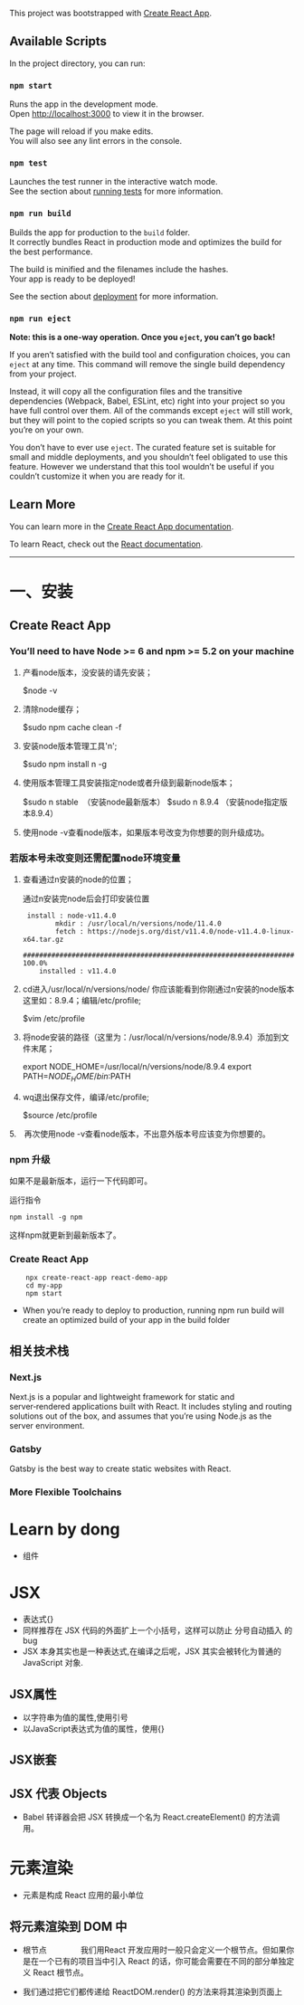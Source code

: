 This project was bootstrapped with [Create React App](https://github.com/facebook/create-react-app).

## Available Scripts

In the project directory, you can run:

### `npm start`

Runs the app in the development mode.<br>
Open [http://localhost:3000](http://localhost:3000) to view it in the browser.

The page will reload if you make edits.<br>
You will also see any lint errors in the console.

### `npm test`

Launches the test runner in the interactive watch mode.<br>
See the section about [running tests](https://facebook.github.io/create-react-app/docs/running-tests) for more information.

### `npm run build`

Builds the app for production to the `build` folder.<br>
It correctly bundles React in production mode and optimizes the build for the best performance.

The build is minified and the filenames include the hashes.<br>
Your app is ready to be deployed!

See the section about [deployment](https://facebook.github.io/create-react-app/docs/deployment) for more information.

### `npm run eject`

**Note: this is a one-way operation. Once you `eject`, you can’t go back!**

If you aren’t satisfied with the build tool and configuration choices, you can `eject` at any time. This command will remove the single build dependency from your project.

Instead, it will copy all the configuration files and the transitive dependencies (Webpack, Babel, ESLint, etc) right into your project so you have full control over them. All of the commands except `eject` will still work, but they will point to the copied scripts so you can tweak them. At this point you’re on your own.

You don’t have to ever use `eject`. The curated feature set is suitable for small and middle deployments, and you shouldn’t feel obligated to use this feature. However we understand that this tool wouldn’t be useful if you couldn’t customize it when you are ready for it.

## Learn More

You can learn more in the [Create React App documentation](https://facebook.github.io/create-react-app/docs/getting-started).

To learn React, check out the [React documentation](https://reactjs.org/).




---

# 一、安装

## Create React App
### You’ll need to have Node >= 6 and npm >= 5.2 on your machine

1. 产看node版本，没安装的请先安装；　　　　

    $node -v

2. 清除node缓存；

    $sudo npm cache clean -f  

3. 安装node版本管理工具'n';

    $sudo npm install n -g

4. 使用版本管理工具安装指定node或者升级到最新node版本；

    $sudo n stable  （安装node最新版本）
    $sudo n 8.9.4 （安装node指定版本8.9.4）

5. 使用node -v查看node版本，如果版本号改变为你想要的则升级成功。

### 若版本号未改变则还需配置node环境变量

1. 查看通过n安装的node的位置；

    通过n安装完node后会打印安装位置
    
        install : node-v11.4.0
               mkdir : /usr/local/n/versions/node/11.4.0
               fetch : https://nodejs.org/dist/v11.4.0/node-v11.4.0-linux-x64.tar.gz
        ######################################################################## 100.0%
           installed : v11.4.0


2. cd进入/usr/local/n/versions/node/ 你应该能看到你刚通过n安装的node版本这里如：8.9.4；编辑/etc/profile;

    $vim /etc/profile

3. 将node安装的路径（这里为：/usr/local/n/versions/node/8.9.4）添加到文件末尾；

    export NODE_HOME=/usr/local/n/versions/node/8.9.4
    export PATH=$NODE_HOME/bin:$PATH

4. wq退出保存文件，编译/etc/profile;

    $source /etc/profile
    
5.　再次使用node -v查看node版本，不出意外版本号应该变为你想要的。

### npm 升级

如果不是最新版本，运行一下代码即可。

运行指令

    npm install -g npm
    
这样npm就更新到最新版本了。

### Create React App

        npx create-react-app react-demo-app
        cd my-app
        npm start

* When you’re ready to deploy to production, running npm run build will create an optimized build of your app in the build folder

## 相关技术栈

### Next.js

Next.js is a popular and lightweight framework for static and server‑rendered applications built with React. It includes styling and routing solutions out of the box, and assumes that you’re using Node.js as the server environment.

### Gatsby

Gatsby is the best way to create static websites with React.

### More Flexible Toolchains


# Learn by dong

* 组件　





# JSX
* 表达式{}
* 同样推荐在 JSX 代码的外面扩上一个小括号，这样可以防止 分号自动插入 的 bug
* JSX 本身其实也是一种表达式,在编译之后呢，JSX 其实会被转化为普通的 JavaScript 对象.

## JSX属性

* 以字符串为值的属性,使用引号
* 以JavaScript表达式为值的属性，使用{}

## JSX嵌套

## JSX 代表 Objects

* Babel 转译器会把 JSX 转换成一个名为 React.createElement() 的方法调用。

# 元素渲染

* 元素是构成 React 应用的最小单位

## 将元素渲染到 DOM 中

* 根节点
　　　　我们用React 开发应用时一般只会定义一个根节点。但如果你是在一个已有的项目当中引入 React 的话，你可能会需要在不同的部分单独定义 React 根节点。

* 我们通过把它们都传递给 ReactDOM.render() 的方法来将其渲染到页面上

